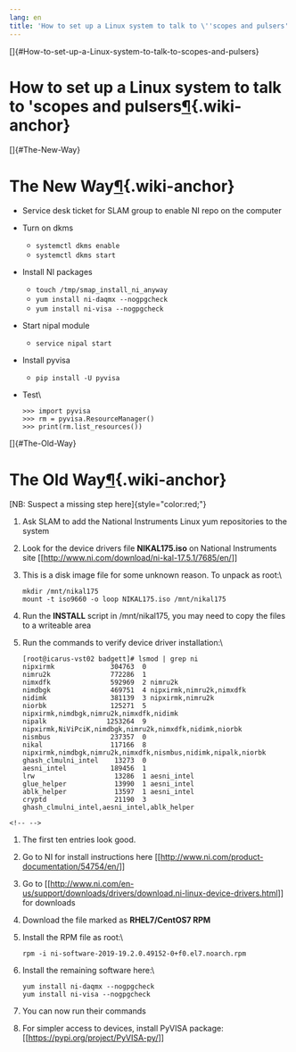 ```yaml
---
lang: en
title: 'How to set up a Linux system to talk to \''scopes and pulsers'
---
```


[]{#How-to-set-up-a-Linux-system-to-talk-to-scopes-and-pulsers}

How to set up a Linux system to talk to \'scopes and pulsers[¶](#How-to-set-up-a-Linux-system-to-talk-to-scopes-and-pulsers){.wiki-anchor}
==========================================================================================================================================

[]{#The-New-Way}

The New Way[¶](#The-New-Way){.wiki-anchor}
==========================================

-   Service desk ticket for SLAM group to enable NI repo on the computer

-   Turn on dkms
    -   `systemctl dkms enable`
    -   `systemctl dkms start`

-   Install NI packages
    -   `touch /tmp/smap_install_ni_anyway`
    -   `yum install ni-daqmx --nogpgcheck`
    -   `yum install ni-visa --nogpgcheck`

-   Start nipal module
    -   `service nipal start`

-   Install pyvisa
    -   `pip install -U pyvisa`

-   Test\

        >>> import pyvisa
        >>> rm = pyvisa.ResourceManager()
        >>> print(rm.list_resources())

[]{#The-Old-Way}

The Old Way[¶](#The-Old-Way){.wiki-anchor}
==========================================

[NB: Suspect a missing step here]{style="color:red;"}

1.  Ask SLAM to add the National Instruments Linux yum repositories to
    the system

2.  Look for the device drivers file **NIKAL175.iso** on National
    Instruments site
    \[\[<http://www.ni.com/download/ni-kal-17.5.1/7685/en/>\]\]

3.  This is a disk image file for some unknown reason. To unpack as
    root:\

        mkdir /mnt/nikal175 
        mount -t iso9660 -o loop NIKAL175.iso /mnt/nikal175

4.  Run the **INSTALL** script in /mnt/nikal175, you may need to copy
    the files to a writeable area

5.  Run the commands to verify device driver installation:\

        [root@icarus-vst02 badgett]# lsmod | grep ni
        nipxirmk              304763  0 
        nimru2k               772286  1 
        nimxdfk               592969  2 nimru2k
        nimdbgk               469751  4 nipxirmk,nimru2k,nimxdfk
        nidimk                381139  3 nipxirmk,nimru2k
        niorbk                125271  5 nipxirmk,nimdbgk,nimru2k,nimxdfk,nidimk
        nipalk               1253264  9 nipxirmk,NiViPciK,nimdbgk,nimru2k,nimxdfk,nidimk,niorbk
        nismbus               237357  0 
        nikal                 117166  8 nipxirmk,nimdbgk,nimru2k,nimxdfk,nismbus,nidimk,nipalk,niorbk
        ghash_clmulni_intel    13273  0 
        aesni_intel           189456  1 
        lrw                    13286  1 aesni_intel
        glue_helper            13990  1 aesni_intel
        ablk_helper            13597  1 aesni_intel
        cryptd                 21190  3 ghash_clmulni_intel,aesni_intel,ablk_helper

```{=html}
<!-- -->
```
1.  The first ten entries look good.

2.  Go to NI for install instructions here
    \[\[<http://www.ni.com/product-documentation/54754/en/>\]\]

3.  Go to
    \[\[<http://www.ni.com/en-us/support/downloads/drivers/download.ni-linux-device-drivers.html>\]\]
    for downloads

4.  Download the file marked as **RHEL7/CentOS7 RPM**

5.  Install the RPM file as root:\

        rpm -i ni-software-2019-19.2.0.49152-0+f0.el7.noarch.rpm

6.  Install the remaining software here:\

        yum install ni-daqmx --nogpgcheck
        yum install ni-visa --nogpgcheck

7.  You can now run their commands

8.  For simpler access to devices, install PyVISA package:
    \[\[<https://pypi.org/project/PyVISA-py/>\]\]

